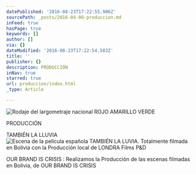 ```yaml
---
datePublished: '2016-08-23T17:22:55.906Z'
sourcePath: _posts/2016-04-08-produccion.md
inFeed: true
hasPage: true
keywords: []
author: []
via: {}
dateModified: '2016-08-23T17:22:54.583Z'
title: ''
publisher: {}
description: PRODUCCIÓN
inNav: true
starred: true
url: produccion/index.html
_type: Article

---
```

![Rodaje del largometraje nacional ROJO AMARILLO VERDE](https://the-grid-user-content.s3-us-west-2.amazonaws.com/1253560c-a4f2-4b58-a019-c9b50ecf4e20.jpg)

PRODUCCIÓN

TAMBIÉN LA LLUVIA
![Escena de la película española TAMBIÉN LA LUVIA. Totalmente filmada en Bolivia con la Producción local de LONDRA Films P&D](https://the-grid-user-content.s3-us-west-2.amazonaws.com/69b34052-fdb9-4b03-aa91-8049a9ad3a38.jpg)

OUR BRAND IS CRISIS : Realizamos la Producción de las escenas filmadas en Bolivia, de OUR BRAND IS CRISIS